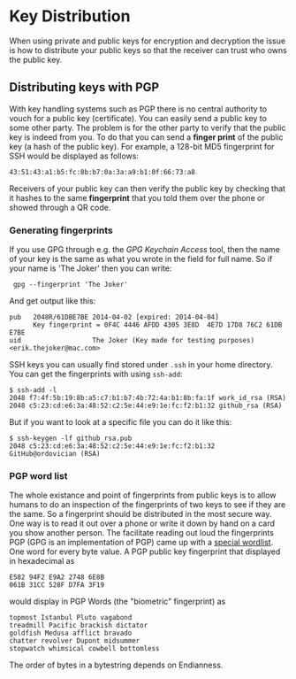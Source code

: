 # Key Distribution

When using private and public keys for encryption and decryption the issue is how to distribute your public keys so that the receiver can trust who owns the public key.


## Distributing keys with PGP

With key handling systems such as PGP there is no central authority to vouch for a public key (certificate). You can easily send a public key to some other party. The problem is for the other party to verify that the public key is indeed from you. To do that you can send a **finger print** of the public key (a hash of the public key). For example, a 128-bit MD5 fingerprint for SSH would be displayed as follows:

	43:51:43:a1:b5:fc:8b:b7:0a:3a:a9:b1:0f:66:73:a8

Receivers of your public key can then verify the public key by checking that it hashes to the same **fingerprint** that you told them over the phone or showed through a QR code.

### Generating fingerprints

If you use GPG through e.g. the *GPG Keychain Access* tool, then the name of your key is the same as what you wrote in the field for full name. So if your name is 'The Joker' then you can write:

	 gpg --fingerprint 'The Joker'
	 
And get output like this:

	pub   2048R/61DBE7BE 2014-04-02 [expired: 2014-04-04]
	      Key fingerprint = 0F4C 4446 AFDD 4305 3E8D  4E7D 17D8 76C2 61DB E7BE
	uid                  The Joker (Key made for testing purposes) <erik.thejoker@mac.com>


SSH keys you can usually find stored under `.ssh` in your home directory. You can get the fingerprints with using `ssh-add`:

	$ ssh-add -l
	2048 f7:4f:5b:19:8b:a5:c7:b1:b7:4b:72:4a:b1:8b:fa:1f work_id_rsa (RSA)
	2048 c5:23:cd:e6:3a:48:52:c2:5e:44:e9:1e:fc:f2:b1:32 github_rsa (RSA)

But if you want to look at a specific file you can do it like this:
	
	$ ssh-keygen -lf github_rsa.pub
	2048 c5:23:cd:e6:3a:48:52:c2:5e:44:e9:1e:fc:f2:b1:32  GitHub@ordovician (RSA)
	
### PGP word list

The whole existance and point of fingerprints from public keys is to allow humans to do an inspection of the fingerprints of two keys to see if they are the same. So a fingerprint should be distributed in the most secure way. One way is to read it out over a phone or write it down by hand on a card you show another person. The facilitate reading out loud the fingerprints PGP (GPG is an implementation of PGP) came up with a [special wordlist][pgpwordlist]. One word for every byte value. A PGP public key fingerprint that displayed in hexadecimal as

	E582 94F2 E9A2 2748 6E8B
	061B 31CC 528F D7FA 3F19

would display in PGP Words (the "biometric" fingerprint) as

	topmost Istanbul Pluto vagabond
	treadmill Pacific brackish dictator
	goldfish Medusa afflict bravado
	chatter revolver Dupont midsummer
	stopwatch whimsical cowbell bottomless

The order of bytes in a bytestring depends on Endianness.


[pgpwordlist]: http://en.wikipedia.org/wiki/PGP_word_list

